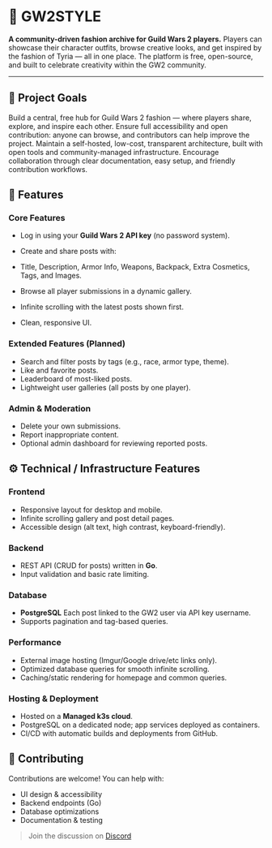 # 🧥 GW2STYLE

**A community-driven fashion archive for Guild Wars 2 players.**
Players can showcase their character outfits, browse creative looks, and get inspired by the fashion of Tyria — all in one place.
The platform is free, open-source, and built to celebrate creativity within the GW2 community.

---

## 🎯 Project Goals

Build a central, free hub for Guild Wars 2 fashion — where players share, explore, and inspire each other.
Ensure full accessibility and open contribution: anyone can browse, and contributors can help improve the project.
Maintain a self-hosted, low-cost, transparent architecture, built with open tools and community-managed infrastructure.
Encourage collaboration through clear documentation, easy setup, and friendly contribution workflows.


## 🌟 Features

### **Core Features**

* Log in using your **Guild Wars 2 API key** (no password system).
* Create and share posts with:

* Title, Description, Armor Info, Weapons, Backpack, Extra Cosmetics, Tags, and Images.
* Browse all player submissions in a dynamic gallery.
* Infinite scrolling with the latest posts shown first.
* Clean, responsive UI.

### **Extended Features (Planned)**

* Search and filter posts by tags (e.g., race, armor type, theme).
* Like and favorite posts.
* Leaderboard of most-liked posts.
* Lightweight user galleries (all posts by one player).

### **Admin & Moderation**

* Delete your own submissions.
* Report inappropriate content.
* Optional admin dashboard for reviewing reported posts.

## ⚙️ Technical / Infrastructure Features

### **Frontend**

* Responsive layout for desktop and mobile.
* Infinite scrolling gallery and post detail pages.
* Accessible design (alt text, high contrast, keyboard-friendly).

### **Backend**

* REST API (CRUD for posts) written in **Go**.
* Input validation and basic rate limiting.

### **Database**

* **PostgreSQL** Each post linked to the GW2 user via API key username.
* Supports pagination and tag-based queries.

### **Performance**

* External image hosting (Imgur/Google drive/etc links only).
* Optimized database queries for smooth infinite scrolling.
* Caching/static rendering for homepage and common queries.

### **Hosting & Deployment**

* Hosted on a **Managed k3s cloud**.
* PostgreSQL on a dedicated node; app services deployed as containers.
* CI/CD with automatic builds and deployments from GitHub.

## 🤝 Contributing

Contributions are welcome!
You can help with:

* UI design & accessibility
* Backend endpoints (Go)
* Database optimizations
* Documentation & testing

> Join the discussion on [Discord](https://discord.com/invite/xvArbFbh34)
